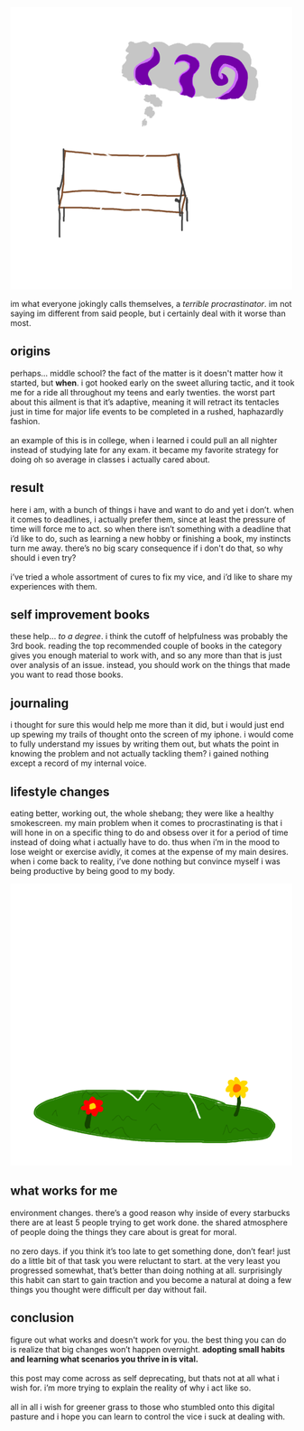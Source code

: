 ![a stick figure sitting on a brown bench with a thought bubble coming out of his head thinking about tentacles](/imgs/2-1.png)

im what everyone jokingly calls themselves, a *terrible procrastinator*. im not saying im different from said people, but i certainly deal with it worse than most.

## origins
perhaps… middle school? the fact of the matter is it doesn't matter how it started, but **when**. i got hooked early on the sweet alluring tactic, and it took me for a ride all throughout my teens and early twenties. the worst part about this ailment is that it’s adaptive, meaning it will retract its tentacles just in time for major life events to be completed in a rushed, haphazardly fashion.
\
\
an example of this is in college, when i learned i could pull an all nighter instead of studying late for any exam. it became my favorite strategy for doing oh so average in classes i actually cared about.

## result
here i am, with a bunch of things i have and want to do and yet i don’t. when it comes to deadlines, i actually prefer them, since at least the pressure of time will force me to act. so when there isn’t something with a deadline that i’d like to do, such as learning a new hobby or finishing a book, my instincts turn me away. there’s no big scary consequence if i don't do that, so why should i even try?
\
\
i’ve tried a whole assortment of cures to fix my  vice, and i’d like to share my experiences with them.

## self improvement books
these help… *to a degree*. i think the cutoff of helpfulness was probably the 3rd book. reading the top recommended couple of books in the category gives you enough material to work with, and so any more than that is just over analysis of an issue. instead, you should work on the things that made you want to read those books.

## journaling
i thought for sure this would help me more than it did, but i would just end up spewing my trails of thought onto the screen of my iphone. i would come to fully understand my issues by writing them out, but whats the point in knowing the problem and not actually tackling them? i gained nothing except a record of my internal voice.

## lifestyle changes
eating better, working out, the whole shebang; they were like a healthy smokescreen. my main problem when it comes to procrastinating is that i will hone in on a specific thing to do and obsess over it for a period of time instead of doing what i actually have to do. thus when i’m in the mood to lose weight or exercise avidly, it comes at the expense of my main desires. when i come back to reality, i’ve done nothing but convince myself i was being productive by being good to my body.

![a stick figure running while smiling in a grass field of flowers](/imgs/2-2.png)
## what works for me
environment changes. there’s a good reason why inside of every starbucks there are at least 5 people trying to get work done. the shared atmosphere of people doing the things they care about is great for moral.
\
\
no zero days. if you think it’s too late to get something done, don’t fear! just do a little bit of that task you were reluctant to start. at the very least you progressed somewhat, that’s better than doing nothing at all. surprisingly this habit can start to gain traction and you become a natural at doing a few things you thought were difficult per day without fail.

## conclusion
figure out what works and doesn't work for you. the best thing you can do is realize that big changes won’t happen overnight. **adopting small habits and learning what scenarios you thrive in is vital.**
\
\
this post may come across as self deprecating, but thats not at all what i wish for. i’m more trying to explain the reality of why i act like so.
\
\
all in all i wish for greener grass to those who stumbled onto this digital pasture and i hope you can learn to control the vice i suck at dealing with.